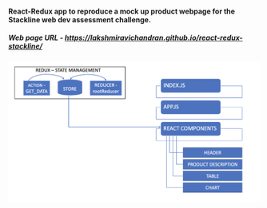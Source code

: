 #### React-Redux app to reproduce a mock up product webpage for the Stackline web dev assessment challenge. 

##### Web page URL - https://lakshmiravichandran.github.io/react-redux-stackline/

![Control flow](stacklineFlowSS.png)
